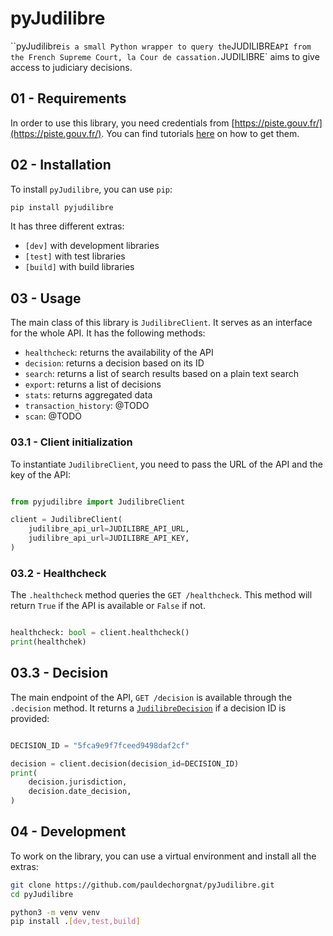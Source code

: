 # pyJudilibre

``pyJudilibre` is a small Python wrapper to query the `JUDILIBRE` API from the French Supreme Court, la Cour de cassation. `JUDILIBRE` aims to give access to judiciary decisions.

## 01 - Requirements

In order to use this library, you need credentials from [https://piste.gouv.fr/](https://piste.gouv.fr/). You can find tutorials [here](https://github.com/cour-de-cassation/judilibre-tutoriels) on how to get them.

## 02 - Installation

To install `pyJudilibre`, you can use `pip`: 

```sh
pip install pyjudilibre
```

It has three different extras:
- `[dev]` with development libraries
- `[test]` with test libraries
- `[build]` with build libraries

## 03 - Usage

The main class of this library is `JudilibreClient`. It serves as an interface for the whole API.
It has the following methods:

- `healthcheck`: returns the availability of the API
- `decision`: returns a decision based on its ID
- `search`: returns a list of search results based on a plain text search
- `export`: returns a list of decisions
- `stats`: returns aggregated data
- `transaction_history`: @TODO
- `scan`: @TODO



### 03.1 - Client initialization

To instantiate `JudilibreClient`, you need to pass the URL of the API and the key of the API:

```python

from pyjudilibre import JudilibreClient

client = JudilibreClient(
    judilibre_api_url=JUDILIBRE_API_URL,
    judilibre_api_url=JUDILIBRE_API_KEY,
)

```

### 03.2 - Healthcheck

The `.healthcheck` method queries the `GET /healthcheck`. This method will return `True` if the API is available or `False` if not.

```python

healthcheck: bool = client.healthcheck()
print(healthchek)

```

## 03.3 - Decision

The main endpoint of the API, `GET /decision` is available through the `.decision` method. It returns a [`JudilibreDecision`](/lib/pyjudilibre/models.py) if a decision ID is provided:

```python

DECISION_ID = "5fca9e9f7fceed9498daf2cf"

decision = client.decision(decision_id=DECISION_ID)
print(
    decision.jurisdiction,
    decision.date_decision,
)

```


## 04 - Development

To work on the library, you can use a virtual environment and install all the extras:

```sh
git clone https://github.com/pauldechorgnat/pyJudilibre.git
cd pyJudilibre

python3 -m venv venv
pip install .[dev,test,build]
```

